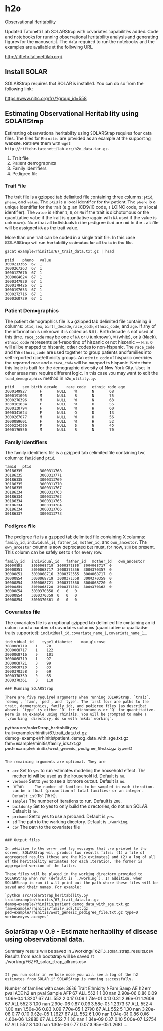 # h2o
Observational Heritability

Updated Tatonetti Lab SOLARStrap with covariates capabilities added. Code and notebooks for running observational heritability analysis and generating figures for the manuscript. The data required to run the notebooks and the examples are available at the following URL.

http://riftehr.tatonettilab.org/

## Install SOLAR

SOLARStrap requires that SOLAR is installed. You can do so from the following link:

https://www.nitrc.org/frs/?group_id=558

## Estimating Observational Heritability using SOLARStrap

Estimating observational heritability using SOLARStrap requires four data files. The files for `Rhinitis` are provided as an example at the supporting website. Retrieve them with `wget http://riftehr.tatonettilab.org/h2o_data.tar.gz`.

1. Trait file
2. Patient demographics
3. Family identifiers
4. Pedigree file

### Trait File

The trait file is a gzipped tab delimited file containing three columns: `ptid`, `pheno`, and `value`. The `ptid` is a local identifier for the patient. The `pheno` is a unique identifier for the trait (e.g. an ICD9/10 code, a LOINC code, or a local identifier). The `value` is either `1`, `0`, or `NA` if the trait is dichotomous or the quantitative value if the trait is quantiative (again with `NA` used if the value is unknown). Note that all individuals in the pedigree that are not in the trait file will be assigned `NA` as the trait value.

More than one trait can be coded in a single trait file. In this case SOLARStrap will run heritability estimates for all traits in the file. 

`gzcat example/rhinitis/67_trait_data.txt.gz | head`

```
ptid	pheno	value
3000213365	67	1
3000267263	67	1
3000127670	67	1
3000084624	67	1
3000347920	67	1
3000179426	67	1
3000197653	67	1
3000272716	67	1
3000360729	67	1
```

### Patient Demographics

The patient demographics file is a gzipped tab delimited file containing 6 columns: `ptid`, `sex`, `birth_decade`, `race_code`, `ethnic_code`, and `age`. If any of the information is unknown it is coded as `NULL`. Birth decade is not used at this time. `race_code` may be one of `NA` or `U` (unknown), `W` (white), or `B` (black). `ethnic_code` represents self-reporting of hispanic or not hispanic -- `H`, `S`, `O` will all be mapped to hispanic, other codes to non-hispanic. The `race_code` and the `ethnic_code` are used together to group patients and families into self-reported race/ethnicity groups. An `ethnic_code` of hispanic overrides the reported race and a `race_code` will be mapped to hispanic. Note thate this logic is built for the demographic diversity of New York City. Uses in other areas may require different logic. In this case you may want to edit the `load_demographics` method in `h2o_utility.py`. 

```
ptid	sex	birth_decade	race_code	ethnic_code	age
3000149927      F       NULL    W       N       68
3000191095      M       NULL    B       N       75
3000276396      M       NULL    W       N       63
3000181834      F       NULL    W       H       55
3000130794      F       NULL    W       H       60
3000341624      F       NULL    O       D       13
3000267077      M       NULL    W       H       56
3000089601      F       NULL    W       H       52
3000234386      F       NULL    B       N       45
3000176550      M       NULL    B       N       70
```

### Family Identifiers

The family identifiers file is a gzipped tab delimited file containing two columns: `famid` and `ptid`. 

```
famid   ptid
30186335        3000313768
30186335        3000313771
30186335        3000313769
30186335        3000313770
30186335        3000313767
30186334        3000313763
30186334        3000313762
30186334        3000313765
30186334        3000313764
30186334        3000313766
30186337        3000313773
```

### Pedigree file

The pedigree file is a gzipped tab delimited file containing X columns: `family_id`, `individual_id`, `father_id`, `mother_id`, and `own_ancestor`. The `own_ancestor` column is now deprecated but must, for now, still be present. This column can be safely set to `0` for every row.

```
family_id	individual_id	father_id	mother_id	own_ancestor
30000851	3000068718	3000370355	3000068717	0
30000851	3000068717	3000370356	3000370357	0
30000851	3000068716	3000370355	3000068717	0
30000854	3000068719	3000370358	3000370359	0
30000854	3000068721	3000370360	3000068720	0
30000854	3000068720	3000370361	3000370362	0
30000854	3000370358	0	0	0
30000854	3000370359	0	0	0
30000854	3000370361	0	0	0
```

### Covariates file

The covariates file is an optional gzipped tab delimited file containing an id column and x number of covariates columns (quantitative or qualitative traits supported): `individual_id`, `covariate_name_1`, `covariate_name_1`... 

```
individual_id    type1_diabetes    max_glucose
3000068718    1    78
3000068717    1    122    
3000068716    0    101   
3000068719    1    97
3000068721    0    99
3000068720    0    83
3000370358    0    69
3000370359    0    65
3000370361    0    110

### Running SOLARStrap

There are five required arguments when running SOLARStrap, `trait`, `demog`, `fam`, `ped`, and `type`. The first four are paths to the trait, demographics, family ids, and pedigree files (as described above). `type` is either `D` for dichotomous or `Q` for quantitative. Here is an example using rhinitis. You will be prompted to make a `./working` directory, do so with `mkdir working`.

```
python src/solarStrap_heritability.py trait=example/rhinitis/67_trait_data.txt.gz demog=example/rhinitis/patient_demog_data_with_age.txt.gz fam=example/rhinitis/family_ids.txt.gz ped=example/rhinitis/west_generic_pedigree_file.txt.gz type=D
```

The remaining arguments are optional. They are 
```
- `ace`       Set to `yes` to run estimates modeling the household effect. The mother id will be used as the household id. Default is `no`.
- `verbose`   Set to `yes` to see a lot more output. Default is `no`.
- 'nfam`      The number of families to be sampled in each iteration, can be a float (proportion of total families) or an integer. Default is `0.15` (15%).
- `samples`   The number of iterations to run. Default is `200`. 
- `buildonly` Set to yes to only build the directories, do not run SOLAR. Default is `no`.
- `proband`   Set to yes to use a proband. Default is `yes`.
- `sd`        The path to the working directory. Default is `./working`.
- `cov`        The path to the covariates file
```

### Output files

In addition to the error and log messages that are printed to the screen, SOLARStrap will produce two results files: (1) a file of aggregated results (these are the h2o estimates) and (2) a log of all of the heritability estimates for each iteration. The former is aggregated version of the latter. 

These files will be placed in the working directory provided to SOLARStrap when run (default is `./working`). In addition, when SOLARStrap is run it will print out the path where these files will be saved and their names. For example:

`python src/solarStrap_heritability.py trait=example/rhinitis/67_trait_data.txt.gz demog=example/rhinitis/patient_demog_data_with_age.txt.gz fam=example/rhinitis/family_ids.txt.gz ped=example/rhinitis/west_generic_pedigree_file.txt.gz type=D verbose=yes ace=yes`

```
SolarStrap v 0.9 - Estimate heritability of disease using observational data.
-----------------------------------------------------------------------------
Summary results will be saved in ./working/F6ZF3_solar_strap_results.csv
Results from each bootstrap will be saved at ./working/F6ZF3_solar_strap_allruns.csv
```

If you run solar in verbose mode you will see a log of the h2 estimates from SOLAR if SOLARStrap is running successfully.

```
Number of families with case: 3686
     Trait       Ethnicity  NFam  Samp   AE h2     err       pval  ACE h2     err       pval Sample AFP
        67             ALL   552     1    1.00     nan   2.90e-06    0.86    0.09   1.06e-04     1.3207
        67             ALL   552     2    0.17    0.09   1.73e-01    0.10    0.31   2.96e-01     1.2609
        67             ALL   552     3    1.00     nan   2.90e-06    0.87    0.09   3.58e-05     1.2373
        67             ALL   552     4    1.00     nan   1.50e-06    0.83    0.09   7.70e-05     1.2790
        67             ALL   552     5    1.00     nan   3.20e-06    0.77    0.10   9.62e-05     1.2627
        67             ALL   552     6    1.00     nan   1.04e-08    0.86    0.06   4.60e-06     1.2880
        67             ALL   552     7    1.00     nan   1.34e-09    0.87    0.10   5.00e-07     1.2754
        67             ALL   552     8    1.00     nan   1.30e-06    0.77    0.07   8.95e-05     1.2681
...
```
